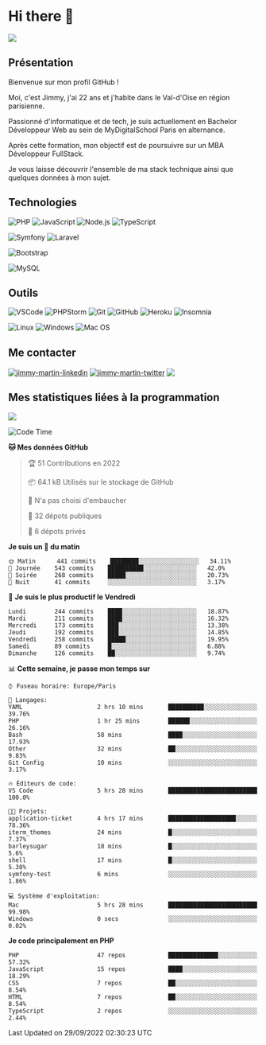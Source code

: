 # Hi there 👋

![](https://komarev.com/ghpvc/?username=jimmy-martin&color=1a1b27)

<!--
**jimmy-martin/jimmy-martin** is a ✨ _special_ ✨ repository because its `README.md` (this file) appears on your GitHub profile.

Here are some ideas to get you started:

- 🔭 I’m currently working on ...
- 🌱 I’m currently learning ...
- 👯 I’m looking to collaborate on ...
- 🤔 I’m looking for help with ...
- 💬 Ask me about ...
- 📫 How to reach me: ...
- 😄 Pronouns: ...
- ⚡ Fun fact: ...
-->

## Présentation

Bienvenue sur mon profil GitHub !

Moi, c'est Jimmy, j'ai 22 ans et j'habite dans le Val-d'Oise en région parisienne.

Passionné d'informatique et de tech, je suis actuellement en Bachelor Développeur Web au sein de MyDigitalSchool Paris en alternance.

Après cette formation, mon objectif est de poursuivre sur un MBA Développeur FullStack.

Je vous laisse découvrir l'ensemble de ma stack technique ainsi que quelques données à mon sujet.

## Technologies

<div>

![PHP](https://img.shields.io/badge/PHP-777BB4?style=for-the-badge&logo=php&logoColor=white) ![JavaScript](https://img.shields.io/badge/JavaScript-F7DF1E?style=for-the-badge&logo=javascript&logoColor=black) ![Node.js](https://img.shields.io/badge/Node.js-43853D?style=for-the-badge&logo=node.js&logoColor=white) ![TypeScript](https://img.shields.io/badge/TypeScript-007ACC?style=for-the-badge&logo=typescript&logoColor=white)

</div>
<div>

![Symfony](https://img.shields.io/badge/Symfony-092E20?style=for-the-badge&logo=symfony&logoColor=white) ![Laravel](https://img.shields.io/badge/Laravel-FF2D20?style=for-the-badge&logo=laravel&logoColor=white)

</div>
<div>

![Bootstrap](https://img.shields.io/badge/Bootstrap-563D7C?style=for-the-badge&logo=bootstrap&logoColor=white)

</div>
<div>

![MySQL](https://img.shields.io/badge/MySQL-4479A1?style=for-the-badge&logo=mysql&logoColor=white)

</div>

## Outils

![VSCode](https://img.shields.io/badge/VSCode-007ACC?style=for-the-badge&logo=visual-studio-code&logoColor=white)
![PHPStorm](http://img.shields.io/badge/-PHPStorm-181717?style=for-the-badge&logo=phpstorm&logoColor=white)
![Git](https://img.shields.io/badge/Git-E44C30?style=for-the-badge&logo=git&logoColor=white)
![GitHub](https://img.shields.io/badge/GitHub-100000?style=for-the-badge&logo=github&logoColor=white)
![Heroku](https://img.shields.io/badge/Heroku-6762a6?style=for-the-badge&logo=heroku&logoColor=white)
![Insomnia](https://img.shields.io/badge/Insomnia-5600cd?style=for-the-badge&logo=insomnia&logoColor=white)

![Linux](https://img.shields.io/badge/Linux-FCC624?style=for-the-badge&logo=linux&logoColor=white)
![Windows](https://img.shields.io/badge/Windows-0078D6?style=for-the-badge&logo=windows&logoColor=white)
![Mac OS](https://img.shields.io/badge/mac%20os-000000?style=for-the-badge&logo=apple&logoColor=white)

## Me contacter

<p>
<a href="https://www.linkedin.com/in/jimmy-martin-dev/" target="blank"><img align="center" src="https://img.shields.io/badge/-LinkedIn-0077B5?style=for-the-badge&logo=Linkedin&logoColor=white&link=https://www.linkedin.com/in/jimmy-martin-dev/" alt="jimmy-martin-linkedin"/></a>
<a href="https://twitter.com/jimmydev_" target="blank"><img align="center" src="https://img.shields.io/badge/-Twitter-1DA1F2?style=for-the-badge&logo=Twitter&logoColor=white&link=https://twitter.com/jimmydev_" alt="jimmy-martin-twitter"/></a>
 <a href="mailto:jimmy.martin952@gmail.com" target="blank"><img align="center" src="https://img.shields.io/badge/gmail-D14836?style=for-the-badge&logo=gmail&logoColor=white" /></a>
</p>

## Mes statistiques liées à la programmation

<a href="https://github-readme-stats.vercel.app/api/top-langs/?username=jimmy-martin&layout=compact">
  <img align="center" src="https://github-readme-stats.vercel.app/api/top-langs/?username=jimmy-martin&layout=compact"/>
</a>



<!--START_SECTION:waka-->
![Code Time](http://img.shields.io/badge/Code%20Time-1%2C119%20hrs%2050%20mins-blue)

**🐱 Mes données GitHub** 

> 🏆 51 Contributions en 2022
 > 
> 📦 64.1 kB Utilisés sur le stockage de GitHub 
 > 
> 🚫 N'a pas choisi d'embaucher
 > 
> 📜 32 dépots publiques 
 > 
> 🔑 6 dépots privés  
 > 
**Je suis un 🐤 du matin** 

```text
🌞 Matin      441 commits    ████████░░░░░░░░░░░░░░░░░   34.11% 
🌆 Journée    543 commits    ██████████░░░░░░░░░░░░░░░   42.0% 
🌃 Soirée     268 commits    █████░░░░░░░░░░░░░░░░░░░░   20.73% 
🌙 Nuit       41 commits     ░░░░░░░░░░░░░░░░░░░░░░░░░   3.17%

```
📅 **Je suis le plus productif le Vendredi** 

```text
Lundi        244 commits    ████░░░░░░░░░░░░░░░░░░░░░   18.87% 
Mardi        211 commits    ████░░░░░░░░░░░░░░░░░░░░░   16.32% 
Mercredi     173 commits    ███░░░░░░░░░░░░░░░░░░░░░░   13.38% 
Jeudi        192 commits    ███░░░░░░░░░░░░░░░░░░░░░░   14.85% 
Vendredi     258 commits    █████░░░░░░░░░░░░░░░░░░░░   19.95% 
Samedi       89 commits     █░░░░░░░░░░░░░░░░░░░░░░░░   6.88% 
Dimanche     126 commits    ██░░░░░░░░░░░░░░░░░░░░░░░   9.74%

```


📊 **Cette semaine, je passe mon temps sur** 

```text
⌚︎ Fuseau horaire: Europe/Paris

💬 Langages: 
YAML                     2 hrs 10 mins       ██████████░░░░░░░░░░░░░░░   39.76% 
PHP                      1 hr 25 mins        ██████░░░░░░░░░░░░░░░░░░░   26.16% 
Bash                     58 mins             ████░░░░░░░░░░░░░░░░░░░░░   17.93% 
Other                    32 mins             ██░░░░░░░░░░░░░░░░░░░░░░░   9.83% 
Git Config               10 mins             ░░░░░░░░░░░░░░░░░░░░░░░░░   3.17%

🔥 Éditeurs de code: 
VS Code                  5 hrs 28 mins       █████████████████████████   100.0%

🐱‍💻 Projets: 
application-ticket       4 hrs 17 mins       ███████████████████░░░░░░   78.36% 
iterm_themes             24 mins             █░░░░░░░░░░░░░░░░░░░░░░░░   7.37% 
barleysugar              18 mins             █░░░░░░░░░░░░░░░░░░░░░░░░   5.6% 
shell                    17 mins             █░░░░░░░░░░░░░░░░░░░░░░░░   5.38% 
symfony-test             6 mins              ░░░░░░░░░░░░░░░░░░░░░░░░░   1.86%

💻 Système d'exploitation: 
Mac                      5 hrs 28 mins       █████████████████████████   99.98% 
Windows                  0 secs              ░░░░░░░░░░░░░░░░░░░░░░░░░   0.02%

```

**Je code principalement en PHP** 

```text
PHP                      47 repos            ██████████████░░░░░░░░░░░   57.32% 
JavaScript               15 repos            ████░░░░░░░░░░░░░░░░░░░░░   18.29% 
CSS                      7 repos             ██░░░░░░░░░░░░░░░░░░░░░░░   8.54% 
HTML                     7 repos             ██░░░░░░░░░░░░░░░░░░░░░░░   8.54% 
TypeScript               2 repos             ░░░░░░░░░░░░░░░░░░░░░░░░░   2.44%

```



 Last Updated on 29/09/2022 02:30:23 UTC
<!--END_SECTION:waka-->


